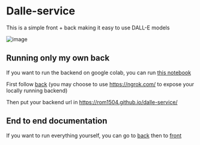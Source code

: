 # Dalle-service

This is a simple front + back making it easy to use DALL-E models

![image](https://user-images.githubusercontent.com/2346494/120942358-affaca80-c728-11eb-93c0-084e1c27435d.png)

## Running only my own back

If you want to run the backend on google colab, you can run [this notebook](https://colab.research.google.com/github/rom1504/dalle-service/blob/master/dalle_back.ipynb)

First follow [back](back) (you may choose to use https://ngrok.com/ to expose your locally running backend)

Then put your backend url in https://rom1504.github.io/dalle-service/


## End to end documentation

If you want to run everything yourself, you can go to [back](back) then to [front](front)
